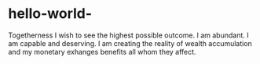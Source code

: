 # hello-world-
Togetherness 
I wish to see the highest possible outcome. I am abundant. I am capable and deserving. I am creating the reality of wealth accumulation and my monetary exhanges benefits all whom they affect.  
